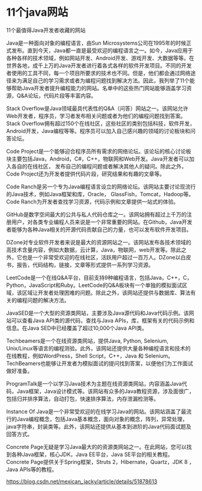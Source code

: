 # 11个java网站
11个最值得Java开发者收藏的网站



Java是一种面向对象的编程语言，由Sun Microsystems公司在1995年的时候正式发布。直到今天，Java都一直是最受欢迎的编程语言之一。如今，Java应用于各种各样的技术领域，例如网站开发、Android开发、游戏开发、大数据等等。在世界各地，成千上万的Java开发者进行着各式各样的软件开发项目。不同的开发者使用的工具不同，每一个项目所要求的技术也不同。但是，他们都会通过网络途径来为满足自己的学习需求或者为编程问题找到解决方法。因此，我列举了11个能够帮助Java开发者提升编程能力的网站。名单中的这些热门网站能够涵盖学习资源，Q&A论坛，代码片段等丰富内容。


Stack Overflow是Java领域最具代表性的Q&A（问答）网站之一。该网站允许Web开发者，程序员，学习者发布相关问题或者为他们的编程问题找到答案。Stack Overflow拥有超过150个在线社区，这些社区的类别包括科技，软件开发，Android开发，Java编程等等。程序员可以加入自己感兴趣的领域的讨论板块和问答论坛。



Code Project是一个能够迎合程序员所有需求的网络论坛。该论坛的核心讨论板块主要包括Java，Android，C#，C++，物联网和Web开发。Java开发者可以加入各自的在线社区， 发布自己的编程问题或者解决其他人的疑问。除此之外，Code Project还为开发者提供代码片段，研究结果和有趣的文章等。



Code Ranch是另一个专为Java编程语言设立的网络论坛。该网站主要讨论现流行的Java技术，例如Java框架和库，Oracle， GlassFish，Tomcat，Hadoop等。Code Ranch为开发者查找学习资源，代码示例和文章提供一站式的体验。



GitHub是数字空间最大的公共与私人代码仓库之一。该网站拥有超过上千万的注册用户，对各类专业编程人员来说是一个非常重要的网站。在Github，Java开发者能够为各种Java相关的开源代码贡献自己的力量，也可以发布软件开发项目。



DZone对专业软件开发者来说是最大的资源网站之一。该网站发布各技术领域的高技术含量内容，例如大数据，云计算，Java，物联网，web开发等。除此之外，它也是一个非常受欢迎的在线社区，活跃用户超过一百万人。DZone以白皮书，报告，代码结构，链接，文章等形式提供一系列学习资源。


LeetCode是一个在线Q&A平台，目前支持9种编程语言，包括Java，C++，C，Python，JavaScript和Ruby。LeetCode的Q&A板块有一个单独的模拟面试区域，该区域让开发者处理困难的问题。除此之外，该网站还提供与数据库、算法有关的编程问题的解决方法。



JavaSED是一个大型的资源类网站，主要涉及Java源代码和Java代码示例。该网站可以查看Java API类的源代码，查找与Java APIs，库，框架有关的代码示例和信息。在Java SED中已经覆盖了超过10,000个Java API类。

Techbeamers是一个在线资源类网站，提供Java, Python, Selenium, Unix/Linux等语言的编程测验。此外，该网站还提供大量各种编程语言和技术的在线教程，例如WordPress，Shell Script，C++，Java 和 Selenium。TechBeamers也能够让开发者为模拟面试的提问找到答案，以便他们为工作面试做好准备。



ProgramTalk是一个以学习Java技术为主题在线资源类网站，内容涵盖Java代码，Java框架，Java设计模式等。该网站有众多的Java教程资源，涉及面很广，包括归并排序算法，自动打包，快速排序算法，内存泄漏检测等。


Instance Of Java是一个非常受欢迎的在线学习Java的网站。该网站涵盖了最流行的Java编程概念，包括Java基本概念，面向对象的概念，阵列，异常处理，java字符串，封装类等。此外，该网站还提供从基本到进阶的Java代码面试题及回答方式。


Concrete Page无疑是学习Java最大的的资源类网站之一。在此网站，您可以找到各种Java框架，核心JDK，Java EE平台，Java SE平台的相关教程。Concrete Page提供关于Spring框架，Struts 2，Hibernate，Quartz，JDK 8 ，Java APIs等的教程。



https://blog.csdn.net/mexican_jacky/article/details/51878613













